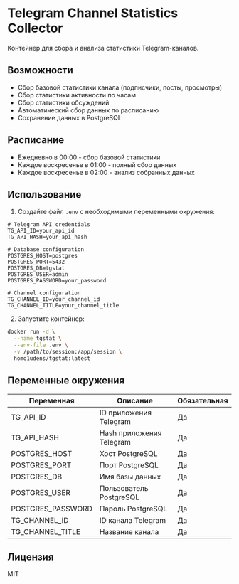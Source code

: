 # Telegram Channel Statistics Collector

Контейнер для сбора и анализа статистики Telegram-каналов.

## Возможности

- Сбор базовой статистики канала (подписчики, посты, просмотры)
- Сбор статистики активности по часам
- Сбор статистики обсуждений
- Автоматический сбор данных по расписанию
- Сохранение данных в PostgreSQL

## Расписание

- Ежедневно в 00:00 - сбор базовой статистики
- Каждое воскресенье в 01:00 - полный сбор данных
- Каждое воскресенье в 02:00 - анализ собранных данных

## Использование

1. Создайте файл `.env` с необходимыми переменными окружения:

```env
# Telegram API credentials
TG_API_ID=your_api_id
TG_API_HASH=your_api_hash

# Database configuration
POSTGRES_HOST=postgres
POSTGRES_PORT=5432
POSTGRES_DB=tgstat
POSTGRES_USER=admin
POSTGRES_PASSWORD=your_password

# Channel configuration
TG_CHANNEL_ID=your_channel_id
TG_CHANNEL_TITLE=your_channel_title
```

2. Запустите контейнер:

```bash
docker run -d \
  --name tgstat \
  --env-file .env \
  -v /path/to/session:/app/session \
  homo1udens/tgstat:latest
```

## Переменные окружения

| Переменная | Описание | Обязательная |
|------------|----------|--------------|
| TG_API_ID | ID приложения Telegram | Да |
| TG_API_HASH | Hash приложения Telegram | Да |
| POSTGRES_HOST | Хост PostgreSQL | Да |
| POSTGRES_PORT | Порт PostgreSQL | Да |
| POSTGRES_DB | Имя базы данных | Да |
| POSTGRES_USER | Пользователь PostgreSQL | Да |
| POSTGRES_PASSWORD | Пароль PostgreSQL | Да |
| TG_CHANNEL_ID | ID канала Telegram | Да |
| TG_CHANNEL_TITLE | Название канала | Да |

## Лицензия

MIT 